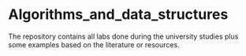 # Algorithms_and_data_structures
The repository contains all labs done during the university studies plus some examples based on the literature or resources.
